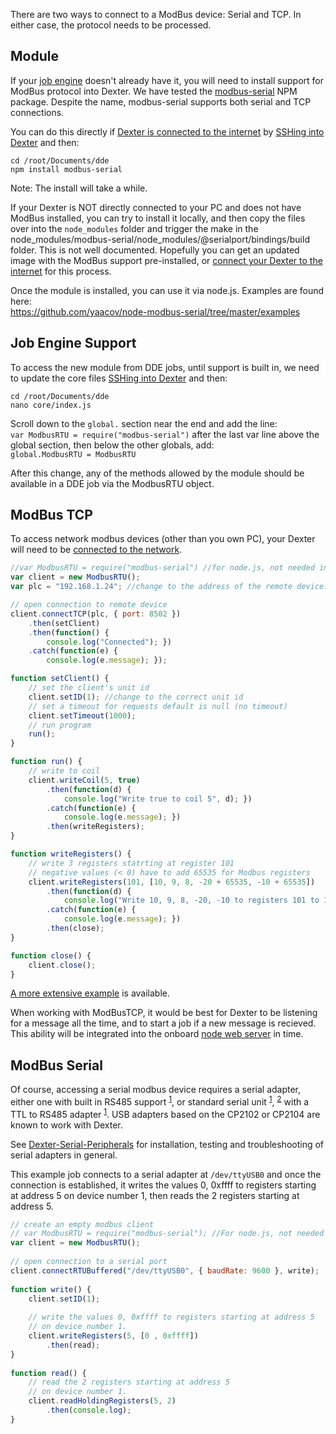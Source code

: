 There are two ways to connect to a ModBus device: Serial and TCP. In either case, the protocol needs to be processed.

## Module
If your [job engine](DDE#dde-on-dexter) doesn't already have it, you will need to install support for ModBus protocol into Dexter. We have tested the [modbus-serial](https://www.npmjs.com/package/modbus-serial) NPM package. Despite the name, modbus-serial supports both serial and TCP connections.

You can do this directly if [Dexter is connected to the internet](Dexter-Networking#internet-access) by [SSHing into Dexter](Dexter-Networking#shell-access-via-ssh) and then:
````
cd /root/Documents/dde
npm install modbus-serial
````
Note: The install will take a while. 

If your Dexter is NOT directly connected to your PC and does not have ModBus installed, you can try to install it locally, and then copy the files over into the `node_modules` folder and trigger the make in the node_modules/modbus-serial/node_modules/@serialport/bindings/build folder. This is not well documented. Hopefully you can get an updated image with the ModBus support pre-installed, or [connect your Dexter to the internet](Dexter-Networking#internet-access) for this process.

Once the module is installed, you can use it via node.js. Examples are found here:<br>
https://github.com/yaacov/node-modbus-serial/tree/master/examples

## Job Engine Support

To access the new module from DDE jobs, until support is built in, we need to update the core files [SSHing into Dexter](Dexter-Networking#shell-access-via-ssh) and then:
````
cd /root/Documents/dde
nano core/index.js
````
Scroll down to the `global.` section near the end and add the line:<br>
`var ModbusRTU = require("modbus-serial")`
after the last var line above the global section, then below the other globals, add:<br>
`global.ModbusRTU = ModbusRTU`

After this change, any of the methods allowed by the module should be available in a DDE job via the ModbusRTU object.


## ModBus TCP

To access network modbus devices (other than you own PC), your Dexter will need to be [connected to the network](Dexter-Networking#internet-access). 

````js
//var ModbusRTU = require("modbus-serial") //for node.js, not needed in DDE
var client = new ModbusRTU();
var plc = "192.168.1.24"; //change to the address of the remote device.

// open connection to remote device
client.connectTCP(plc, { port: 8502 })
    .then(setClient)
    .then(function() {
        console.log("Connected"); })
    .catch(function(e) {
        console.log(e.message); });

function setClient() {
    // set the client's unit id
    client.setID(1); //change to the correct unit id
    // set a timeout for requests default is null (no timeout)
    client.setTimeout(1000);
    // run program
    run();
}

function run() {
    // write to coil
    client.writeCoil(5, true)
        .then(function(d) {
            console.log("Write true to coil 5", d); })
        .catch(function(e) {
            console.log(e.message); })
        .then(writeRegisters);
}

function writeRegisters() {
    // write 3 registers statrting at register 101
    // negative values (< 0) have to add 65535 for Modbus registers
    client.writeRegisters(101, [10, 9, 8, -20 + 65535, -10 + 65535])
        .then(function(d) {
            console.log("Write 10, 9, 8, -20, -10 to registers 101 to 105", d); })
        .catch(function(e) {
            console.log(e.message); })
        .then(close);
}

function close() {
    client.close();
}
````

[A more extensive example](https://github.com/HaddingtonDynamics/Dexter/blob/StepAngles/Firmware/dde_apps/modbus_test.dde) is available.

When working with ModBusTCP, it would be best for Dexter to be listening for a message all the time, and to start a job if a new message is recieved. This ability will be integrated into the onboard [node web server](nodejs-webserver) in time. 

## ModBus Serial

Of course, accessing a serial modbus device requires a serial adapter, either one with built in RS485 support <sup>[1](https://www.amazon.com/dp/B0721BB8PQ)</sup>, or standard serial unit <sup>[1](https://www.tindie.com/products/Power_Modules/miniature-micro-usb-serial-uart-ttl-33v-5v-out/)</sup>, <sup>[2](http://massmind.ecomorder.com/techref/ecomprice.asp?p=416063)</sup> with a TTL to RS485 adapter <sup>[1](https://www.digitspace.com/ttl-to-rs485module-rs485-to-ttl-uart)</sup>. USB adapters based on the CP2102 or CP2104 are known to work with Dexter. 

See [Dexter-Serial-Peripherals](Dexter-Serial-Peripherals) for installation, testing and troubleshooting of serial adapters in general. 

This example job connects to a serial adapter at `/dev/ttyUSB0` and once the connection is established, it writes the values 0, 0xffff to registers starting at address 5 on device number 1, then reads the 2 registers starting at address 5.

````js
// create an empty modbus client
// var ModbusRTU = require("modbus-serial"); //For node.js, not needed in DDE
var client = new ModbusRTU();
 
// open connection to a serial port
client.connectRTUBuffered("/dev/ttyUSB0", { baudRate: 9600 }, write);
 
function write() {
    client.setID(1);
 
    // write the values 0, 0xffff to registers starting at address 5
    // on device number 1.
    client.writeRegisters(5, [0 , 0xffff])
        .then(read);
}
 
function read() {
    // read the 2 registers starting at address 5
    // on device number 1.
    client.readHoldingRegisters(5, 2)
        .then(console.log);
}
````